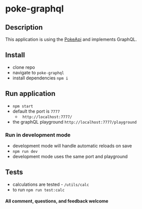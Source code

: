 # poke-graphql

## Description
This application is using the [PokeApi](https://pokeapi.co/) and implements GraphQL.

## Install
  - clone repo
  - navigate to `poke-graphql`
  - install dependencies `npm i`

## Run application
  - `npm start`
  - default the port is `7777`
    - ` http://localhost:7777/`
  - the graphQL playground `http://localhost:7777/playground`

### Run in development mode
  - development mode will handle automatic reloads on save
  - `npm run dev`
  - development mode uses the same port and playground

## Tests
- calculations are tested - `/utils/calc`
- to run `npm run test:calc`

#### All comment, questions, and feedback welcome




